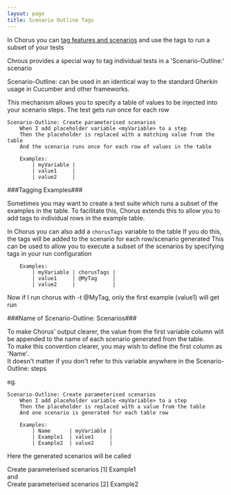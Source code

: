 ```yaml
---
layout: page
title: Scenario Outline Tags
---
```


In Chorus you can [tag features and scenarios](/TaggingScenarios) and use the tags to run a subset of your tests

Chrous provides a special way to tag individual tests in a 'Scenario-Outline:' scenario

Scenario-Outline: can be used in an identical way to the standard Gherkin usage in Cucumber and other frameworks.

This mechanism allows you to specify a table of values to be injected into your scenario steps.
The test gets run once for each row

    Scenario-Outline: Create parameterised scenarios
        When I add placeholder variable <myVariable> to a step
        Then the placeholder is replaced with a matching value from the table
        And the scenario runs once for each row of values in the table

        Examples:
            | myVariable |
            | value1     |
            | value2     |

###Tagging Examples###

Sometimes you may want to create a test suite which runs a subset of the examples in the table.
To facilitate this, Chorus extends this to allow you to add tags to individual rows in the example table.

In Chorus you can also add a `chorusTags` variable to the table
If you do this, the tags will be added to the scenario for each row/scenario generated
This can be used to allow you to execute a subset of the scenarios by specifying tags in your run configuration

        Examples:
            | myVariable | chorusTags |
            | value1     | @MyTag     |
            | value2     |            |
 
Now if I run chorus with -t @MyTag, only the first example (value1) will get run


###Name of Scenario-Outline: Scenarios###

To make Chorus' output clearer, the value from the first variable column will be appended to the name of each scenario generated from the table.  
To make this convention clearer, you may wish to define the first column as 'Name'.  
It doesn't matter if you don't refer to this variable anywhere in the Scenario-Outline: steps

eg.

    Scenario-Outline: Create parameterised scenarios
        When I add placeholder variable <myVariable> to a step
        Then the placeholder is replaced with a value from the table
        And one scenario is generated for each table row

        Examples:
            | Name      | myVariable | 
            | Example1  | value1     | 
            | Example2  | value2     | 
        
Here the generated scenarios will be called 

Create parameterised scenarios [1] Example1  
and  
Create parameterised scenarios [2] Example2


